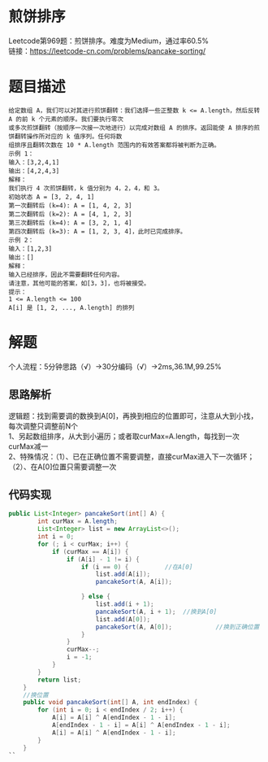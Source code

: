 # 煎饼排序
Leetcode第969题：煎饼排序。难度为Medium，通过率60.5%  
链接：https://leetcode-cn.com/problems/pancake-sorting/
# 题目描述
    给定数组 A，我们可以对其进行煎饼翻转：我们选择一些正整数 k <= A.length，然后反转 A 的前 k 个元素的顺序。我们要执行零次  
    或多次煎饼翻转（按顺序一次接一次地进行）以完成对数组 A 的排序。返回能使 A 排序的煎饼翻转操作所对应的 k 值序列。任何将数  
    组排序且翻转次数在 10 * A.length 范围内的有效答案都将被判断为正确。
    示例 1：
    输入：[3,2,4,1]
    输出：[4,2,4,3]
    解释：
    我们执行 4 次煎饼翻转，k 值分别为 4，2，4，和 3。
    初始状态 A = [3, 2, 4, 1]
    第一次翻转后 (k=4): A = [1, 4, 2, 3]
    第二次翻转后 (k=2): A = [4, 1, 2, 3]
    第三次翻转后 (k=4): A = [3, 2, 1, 4]
    第四次翻转后 (k=3): A = [1, 2, 3, 4]，此时已完成排序。 
    示例 2：
    输入：[1,2,3]
    输出：[]
    解释：
    输入已经排序，因此不需要翻转任何内容。
    请注意，其他可能的答案，如[3，3]，也将被接受。
    提示：
    1 <= A.length <= 100
    A[i] 是 [1, 2, ..., A.length] 的排列
# 解题
个人流程：5分钟思路（√）->30分编码（√）->2ms,36.1M,99.25%
## 思路解析
逻辑题：找到需要调的数换到A[0]，再换到相应的位置即可，注意从大到小找，每次调整只调整前N个  
1、另起数组排序，从大到小遍历；或者取curMax=A.length，每找到一次curMax减一  
2、特殊情况：（1）、已在正确位置不需要调整，直接curMax进入下一次循环；（2）、在A[0]位置只需要调整一次
## 代码实现  
```java
public List<Integer> pancakeSort(int[] A) {
        int curMax = A.length;
        List<Integer> list = new ArrayList<>();
        int i = 0;
        for (; i < curMax; i++) {
            if (curMax == A[i]) {
                if (A[i] - 1 != i) {
                    if (i == 0) {          //在A[0]
                        list.add(A[i]);
                        pancakeSort(A, A[i]);

                    } else {
                        list.add(i + 1);
                        pancakeSort(A, i + 1);  //换到A[0]
                        list.add(A[0]);
                        pancakeSort(A, A[0]);            //换到正确位置
                    }
                }
                curMax--;
                i = -1;
            }
        }
        return list;
    }
    //换位置
    public void pancakeSort(int[] A, int endIndex) {
        for (int i = 0; i < endIndex / 2; i++) {
            A[i] = A[i] ^ A[endIndex - 1 - i];
            A[endIndex - 1 - i] = A[i] ^ A[endIndex - 1 - i];
            A[i] = A[i] ^ A[endIndex - 1 - i];
        }
    }
``
